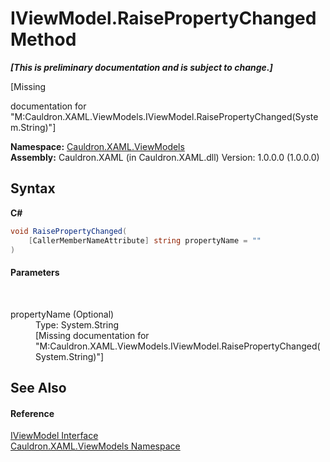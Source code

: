 # IViewModel.RaisePropertyChanged Method 
 _**\[This is preliminary documentation and is subject to change.\]**_

\[Missing <summary> documentation for "M:Cauldron.XAML.ViewModels.IViewModel.RaisePropertyChanged(System.String)"\]

**Namespace:**&nbsp;<a href="N_Cauldron_XAML_ViewModels">Cauldron.XAML.ViewModels</a><br />**Assembly:**&nbsp;Cauldron.XAML (in Cauldron.XAML.dll) Version: 1.0.0.0 (1.0.0.0)

## Syntax

**C#**<br />
``` C#
void RaisePropertyChanged(
	[CallerMemberNameAttribute] string propertyName = ""
)
```


#### Parameters
&nbsp;<dl><dt>propertyName (Optional)</dt><dd>Type: System.String<br />\[Missing <param name="propertyName"/> documentation for "M:Cauldron.XAML.ViewModels.IViewModel.RaisePropertyChanged(System.String)"\]</dd></dl>

## See Also


#### Reference
<a href="T_Cauldron_XAML_ViewModels_IViewModel">IViewModel Interface</a><br /><a href="N_Cauldron_XAML_ViewModels">Cauldron.XAML.ViewModels Namespace</a><br />